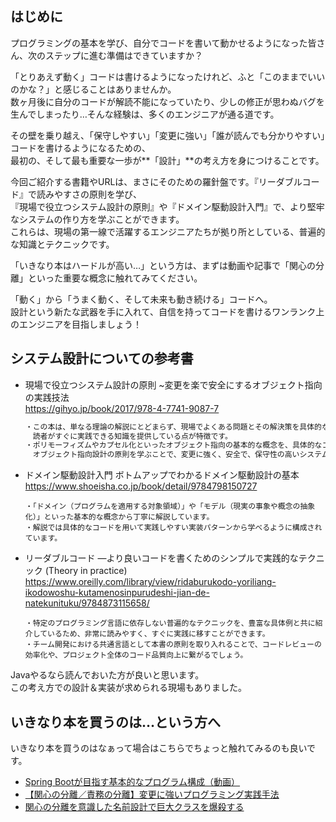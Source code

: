 ## はじめに

プログラミングの基本を学び、自分でコードを書いて動かせるようになった皆さん、次のステップに進む準備はできていますか？

「とりあえず動く」コードは書けるようになったけれど、ふと「このままでいいのかな？」と感じることはありませんか。  
数ヶ月後に自分のコードが解読不能になっていたり、少しの修正が思わぬバグを生んでしまったり…そんな経験は、多くのエンジニアが通る道です。

その壁を乗り越え、「保守しやすい」「変更に強い」「誰が読んでも分かりやすい」コードを書けるようになるための、  
最初の、そして最も重要な一歩が**「設計」**の考え方を身につけることです。

今回ご紹介する書籍やURLは、まさにそのための羅針盤です。『リーダブルコード』で読みやすさの原則を学び、  
『現場で役立つシステム設計の原則』や『ドメイン駆動設計入門』で、より堅牢なシステムの作り方を学ぶことができます。  
これらは、現場の第一線で活躍するエンジニアたちが拠り所としている、普遍的な知識とテクニックです。

「いきなり本はハードルが高い…」という方は、まずは動画や記事で「関心の分離」といった重要な概念に触れてみてください。  

「動く」から「うまく動く、そして未来も動き続ける」コードへ。  
設計という新たな武器を手に入れて、自信を持ってコードを書けるワンランク上のエンジニアを目指しましょう！

## システム設計についての参考書

- 現場で役立つシステム設計の原則 ~変更を楽で安全にするオブジェクト指向の実践技法  
  https://gihyo.jp/book/2017/978-4-7741-9087-7
  ```tex
  ・この本は、単なる理論の解説にとどまらず、現場でよくある問題とその解決策を具体的なコードと共に示すことで、
  　読者がすぐに実践できる知識を提供している点が特徴です。
  ・ポリモーフィズムやカプセル化といったオブジェクト指向の基本的な概念を、具体的なコード例を交えて解説しています。
  　オブジェクト指向設計の原則を学ぶことで、変更に強く、安全で、保守性の高いシステムを構築するためのスキルを身につけることができるでしょう。
  ```
- ドメイン駆動設計入門 ボトムアップでわかるドメイン駆動設計の基本  
  https://www.shoeisha.co.jp/book/detail/9784798150727
  ```text
  ・「ドメイン（プログラムを適用する対象領域）」や「モデル（現実の事象や概念の抽象化）」といった基本的な概念から丁寧に解説しています。
  ・解説では具体的なコードを用いて実践しやすい実装パターンから学べるように構成されています。
  ```
- リーダブルコード ―より良いコードを書くためのシンプルで実践的なテクニック (Theory in practice)  
  https://www.oreilly.com/library/view/ridaburukodo-yoriliang-ikodowoshu-kutamenosinpurudeshi-jian-de-natekunituku/9784873115658/
  ```text
  ・特定のプログラミング言語に依存しない普遍的なテクニックを、豊富な具体例と共に紹介しているため、非常に読みやすく、すぐに実践に移すことができます。
  ・チーム開発における共通言語として本書の原則を取り入れることで、コードレビューの効率化や、プロジェクト全体のコード品質向上に繋がるでしょう。
  ```

Javaやるなら読んでおいた方が良いと思います。  
この考え方での設計＆実装が求められる現場もありました。

## いきなり本を買うのは…という方へ

いきなり本を買うのはなぁって場合はこちらでちょっと触れてみるのも良いです。

-   [Spring Bootが目指す基本的なプログラム構成（動画）](https://stechup.co.jp/springboot_pgstructure/)
-   [【関心の分離／責務の分離】変更に強いプログラミング実践手法](https://docs.sakai-sc.co.jp/article/software-engineering/separation-of-concerns.html)
-   [関心の分離を意識した名前設計で巨大クラスを爆殺する](https://docs.sakai-sc.co.jp/article/software-engineering/separation-of-concerns.html)
